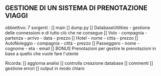 ## GESTIONE DI UN SISTEMA DI PRENOTAZIONE VIAGGI

obbiettivo: 7 sorgenti :
    [] main
    [] dump.py
    [] DatabaseUtilities
        - gestione delle connessioni e di tutto ciò che ne consegue
    [] Volo
        - compagnia
        - partenza
        - arrivo
        - data
        - prezzo
    [] Hotel
        - nome
        - citta
        - prezzo
    [] AutoNoleggio
        - compagnia
        - città
        - prezzo
    [] Passeggero
        - nome
        - cognome
        - eta
        - email
    [] BONUS Prenotazioni per gestire le prenotazioni in base a quello che vuole fare l'utente

Ricorda:
 [] aggiorna analisi
 [] controlla creazione database
 [] commenti
 [] gestione errori
 [] output in modo chiaro